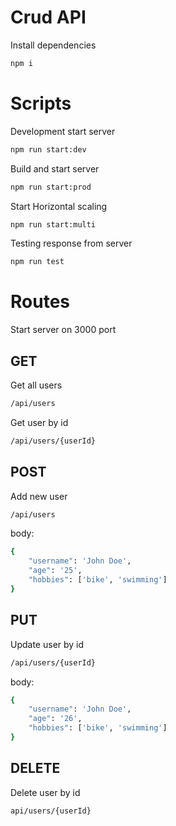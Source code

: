 
# Crud API

Install dependencies

```bash
npm i
```

# Scripts

Development start server

```bash
npm run start:dev
```

Build and start server

```bash
npm run start:prod
```

Start Horizontal scaling

```bash
npm run start:multi
```

Testing response from server

```bash
npm run test
```

# Routes

Start server on 3000 port

## GET

Get all users

```bash
/api/users
```

Get user by id

```bash
/api/users/{userId}
```

## POST

Add new user

```bash
/api/users
```

body:

```bash
{
    "username": 'John Doe',
    "age": '25',
    "hobbies": ['bike', 'swimming']
}
```

## PUT

Update user by id

```bash
/api/users/{userId}
```

body:
```bash
{
    "username": 'John Doe',
    "age": '26',
    "hobbies": ['bike', 'swimming'] 
}
```

## DELETE

Delete user by id

```bash
api/users/{userId}
```
